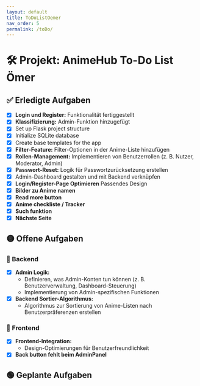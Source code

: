 ```yaml
---
layout: default
title: ToDoListOemer
nav_order: 5
permalink: /toDo/
---
```


# 🛠️ Projekt: AnimeHub To-Do List Ömer

## ✅ Erledigte Aufgaben
- [x] **Login und Register:** Funktionalität fertiggestellt
- [x] **Klassifizierung:** Admin-Funktion hinzugefügt
- [x] Set up Flask project structure
- [x] Initialize SQLite database
- [x] Create base templates for the app
- [x] **Filter-Feature:** Filter-Optionen in der Anime-Liste hinzufügen
- [x] **Rollen-Management:** Implementieren von Benutzerrollen (z. B. Nutzer, Moderator, Admin)
- [x] **Passwort-Reset:** Logik für Passwortzurücksetzung erstellen
- [x] Admin-Dashboard gestalten und mit Backend verknüpfen
- [x] **Login/Register-Page Optimieren** Passendes Design
- [x] **Bilder zu Anime namen** 
- [x] **Read more button**
- [x] **Anime checkliste / Tracker**
- [x] **Such funktion**
- [x] **Nächste Seite**

## 🟡 Offene Aufgaben

### 📝 Backend
- [x] **Admin Logik:** 
  - Definieren, was Admin-Konten tun können (z. B. Benutzerverwaltung, Dashboard-Steuerung)
  - Implementierung von Admin-spezifischen Funktionen
- [x] **Backend Sortier-Algorithmus:** 
  - Algorithmus zur Sortierung von Anime-Listen nach Benutzerpräferenzen erstellen

### 🎨 Frontend
- [x] **Frontend-Integration:** 
  - Design-Optimierungen für Benutzerfreundlichkeit
- [x] **Back button fehlt beim AdminPanel**

## 🟢 Geplante Aufgaben

